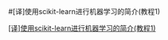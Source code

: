 #[译]使用scikit-learn进行机器学习的简介(教程1)

[[译]使用scikit-learn进行机器学习的简介(教程1)](http://www.cnblogs.com/zhizhan/p/5008192.html)
